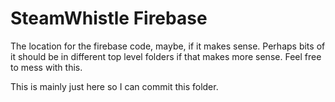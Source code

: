 # SteamWhistle Firebase

The location for the firebase code, maybe, if it makes sense. Perhaps bits of it should be in different top level folders if that makes more sense. Feel free to mess with this.

This is mainly just here so I can commit this folder.